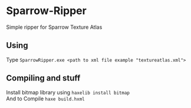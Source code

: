 # Sparrow-Ripper
Simple ripper for Sparrow Texture Atlas
## Using
Type `SparrowRipper.exe <path to xml file example "textureatlas.xml">`
## Compiling and stuff
Install bitmap library using `haxelib install bitmap`<br>
And to Compile `haxe build.hxml`

